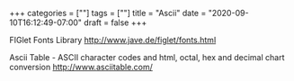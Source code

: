 +++
categories = [""]
tags = [""]
title = "Ascii"
date = "2020-09-10T16:12:49-07:00"
draft = false
+++

FIGlet Fonts Library
http://www.jave.de/figlet/fonts.html

Ascii Table - ASCII character codes and html, octal, hex and decimal chart conversion
http://www.asciitable.com/
